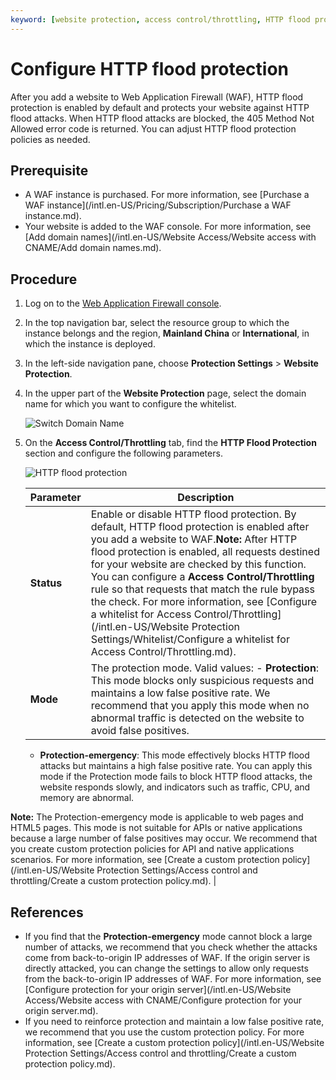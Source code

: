```yaml
---
keyword: [website protection, access control/throttling, HTTP flood protection, protection-emergency]
---
```


# Configure HTTP flood protection

After you add a website to Web Application Firewall \(WAF\), HTTP flood protection is enabled by default and protects your website against HTTP flood attacks. When HTTP flood attacks are blocked, the 405 Method Not Allowed error code is returned. You can adjust HTTP flood protection policies as needed.

## Prerequisite

-   A WAF instance is purchased. For more information, see [Purchase a WAF instance](/intl.en-US/Pricing/Subscription/Purchase a WAF instance.md).
-   Your website is added to the WAF console. For more information, see [Add domain names](/intl.en-US/Website Access/Website access with CNAME/Add domain names.md).

## Procedure

1.  Log on to the [Web Application Firewall console](https://yundun.console.aliyun.com/?p=waf).

2.  In the top navigation bar, select the resource group to which the instance belongs and the region, **Mainland China** or **International**, in which the instance is deployed.

3.  In the left-side navigation pane, choose **Protection Settings** \> **Website Protection**.

4.  In the upper part of the **Website Protection** page, select the domain name for which you want to configure the whitelist.

    ![Switch Domain Name](https://static-aliyun-doc.oss-cn-hangzhou.aliyuncs.com/assets/img/en-US/8038549951/p77231.png)

5.  On the **Access Control/Throttling** tab, find the **HTTP Flood Protection** section and configure the following parameters.

    ![HTTP flood protection](https://static-aliyun-doc.oss-cn-hangzhou.aliyuncs.com/assets/img/en-US/4661583951/p73918.png)

    |Parameter|Description|
    |---------|-----------|
    |**Status**|Enable or disable HTTP flood protection. By default, HTTP flood protection is enabled after you add a website to WAF.**Note:** After HTTP flood protection is enabled, all requests destined for your website are checked by this function. You can configure a **Access Control/Throttling** rule so that requests that match the rule bypass the check. For more information, see [Configure a whitelist for Access Control/Throttling](/intl.en-US/Website Protection Settings/Whitelist/Configure a whitelist for Access Control/Throttling.md). |
    |**Mode**|The protection mode. Valid values:    -   **Protection**: This mode blocks only suspicious requests and maintains a low false positive rate. We recommend that you apply this mode when no abnormal traffic is detected on the website to avoid false positives.
    -   **Protection-emergency**: This mode effectively blocks HTTP flood attacks but maintains a high false positive rate. You can apply this mode if the Protection mode fails to block HTTP flood attacks, the website responds slowly, and indicators such as traffic, CPU, and memory are abnormal.

**Note:** The Protection-emergency mode is applicable to web pages and HTML5 pages. This mode is not suitable for APIs or native applications because a large number of false positives may occur. We recommend that you create custom protection policies for API and native applications scenarios. For more information, see [Create a custom protection policy](/intl.en-US/Website Protection Settings/Access control and throttling/Create a custom protection policy.md). |


## References

-   If you find that the **Protection-emergency** mode cannot block a large number of attacks, we recommend that you check whether the attacks come from back-to-origin IP addresses of WAF. If the origin server is directly attacked, you can change the settings to allow only requests from the back-to-origin IP addresses of WAF. For more information, see [Configure protection for your origin server](/intl.en-US/Website Access/Website access with CNAME/Configure protection for your origin server.md).
-   If you need to reinforce protection and maintain a low false positive rate, we recommend that you use the custom protection policy. For more information, see [Create a custom protection policy](/intl.en-US/Website Protection Settings/Access control and throttling/Create a custom protection policy.md).

